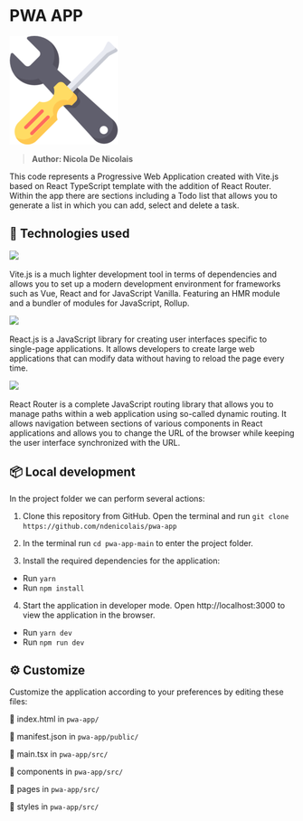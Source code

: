 # PWA APP

<img src='public\logo-192x192.png'>

> <b>Author: Nicola De Nicolais</b>

This code represents a Progressive Web Application created with Vite.js based on React TypeScript template with the addition of React Router. Within the app there are sections including a Todo list that allows you to generate a list in which you can add, select and delete a task.

## 🚀 Technologies used
[<img src="https://vitejs.dev/logo.svg" width="70">](https://vitejs.dev)

Vite.js is a much lighter development tool in terms of dependencies and allows you to set up a modern development environment for frameworks such as Vue, React and for JavaScript Vanilla. Featuring an HMR module and a bundler of modules for JavaScript, Rollup.

[<img src="https://upload.wikimedia.org/wikipedia/commons/a/a7/React-icon.svg" width="70">](https://reactjs.org/)

React.js is a JavaScript library for creating user interfaces specific to single-page applications. It allows developers to create large web applications that can modify data without having to reload the page every time.

[<img src="https://seeklogo.com/images/R/react-router-logo-AB5BFB638F-seeklogo.com.png" width="80">](https://reactrouter.com/)

React Router is a complete JavaScript routing library that allows you to manage paths within a web application using so-called dynamic routing. It allows navigation between sections of various components in React applications and allows you to change the URL of the browser while keeping the user interface synchronized with the URL.

## 📦 Local development
In the project folder we can perform several actions:

1) Clone this repository from GitHub. Open the terminal and run `git clone https://github.com/ndenicolais/pwa-app`

2) In the terminal run    `cd pwa-app-main` to enter the project folder.

3) Install the required dependencies for the application:
- Run `yarn` 
- Run `npm install`

4) Start the application in developer mode.
Open http://localhost:3000 to view the application in the browser.
- Run `yarn dev` 
- Run `npm run dev`

## ⚙️ Customize

Customize the application according to your preferences by editing these files:

📄 index.html in `pwa-app/`

📄 manifest.json in `pwa-app/public/`

📄 main.tsx in `pwa-app/src/`

📂 components in `pwa-app/src/`

📂 pages in `pwa-app/src/`

📂 styles in `pwa-app/src/`
